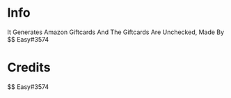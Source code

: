 # Info 
It Generates Amazon Giftcards And The Giftcards Are Unchecked, Made By $$ Easy#3574

# Credits
$$ Easy#3574
